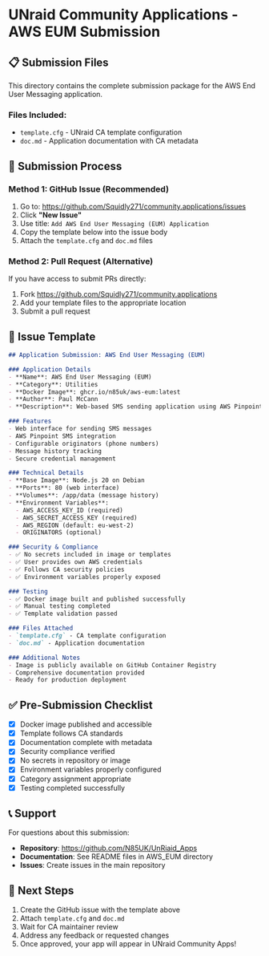 # UNraid Community Applications - AWS EUM Submission

## 📋 Submission Files

This directory contains the complete submission package for the AWS End User Messaging application.

### Files Included:
- `template.cfg` - UNraid CA template configuration
- `doc.md` - Application documentation with CA metadata

## 🚀 Submission Process

### Method 1: GitHub Issue (Recommended)
1. Go to: https://github.com/Squidly271/community.applications/issues
2. Click **"New Issue"**
3. Use title: `Add AWS End User Messaging (EUM) Application`
4. Copy the template below into the issue body
5. Attach the `template.cfg` and `doc.md` files

### Method 2: Pull Request (Alternative)
If you have access to submit PRs directly:
1. Fork https://github.com/Squidly271/community.applications
2. Add your template files to the appropriate location
3. Submit a pull request

## 📝 Issue Template

```markdown
## Application Submission: AWS End User Messaging (EUM)

### Application Details
- **Name**: AWS End User Messaging (EUM)
- **Category**: Utilities
- **Docker Image**: ghcr.io/n85uk/aws-eum:latest
- **Author**: Paul McCann
- **Description**: Web-based SMS sending application using AWS Pinpoint SMS services

### Features
- Web interface for sending SMS messages
- AWS Pinpoint SMS integration
- Configurable originators (phone numbers)
- Message history tracking
- Secure credential management

### Technical Details
- **Base Image**: Node.js 20 on Debian
- **Ports**: 80 (web interface)
- **Volumes**: /app/data (message history)
- **Environment Variables**:
  - AWS_ACCESS_KEY_ID (required)
  - AWS_SECRET_ACCESS_KEY (required)
  - AWS_REGION (default: eu-west-2)
  - ORIGINATORS (optional)

### Security & Compliance
- ✅ No secrets included in image or templates
- ✅ User provides own AWS credentials
- ✅ Follows CA security policies
- ✅ Environment variables properly exposed

### Testing
- ✅ Docker image built and published successfully
- ✅ Manual testing completed
- ✅ Template validation passed

### Files Attached
- `template.cfg` - CA template configuration
- `doc.md` - Application documentation

### Additional Notes
- Image is publicly available on GitHub Container Registry
- Comprehensive documentation provided
- Ready for production deployment
```

## ✅ Pre-Submission Checklist

- [x] Docker image published and accessible
- [x] Template follows CA standards
- [x] Documentation complete with metadata
- [x] Security compliance verified
- [x] No secrets in repository or image
- [x] Environment variables properly configured
- [x] Category assignment appropriate
- [x] Testing completed successfully

## 📞 Support

For questions about this submission:
- **Repository**: https://github.com/N85UK/UnRiaid_Apps
- **Documentation**: See README files in AWS_EUM directory
- **Issues**: Create issues in the main repository

## 🎯 Next Steps

1. Create the GitHub issue with the template above
2. Attach `template.cfg` and `doc.md`
3. Wait for CA maintainer review
4. Address any feedback or requested changes
5. Once approved, your app will appear in UNraid Community Apps!
